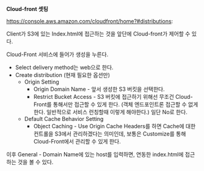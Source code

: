**Cloud-front 셋팅**



https://console.aws.amazon.com/cloudfront/home?#distributions:

Client가 S3에 있는 Index.html에 접근하는 것을 앞단에 Cloud-front가 제어할 수 있다.



Cloud-Front 서비스에 들어가 생성을 누른다.

- Select delivery method는 web으로 한다.
- Create distribution (현재 필요한 옵션만)
  - Origin Setting
    - Origin Domain Name - 앞서 생성한 S3 버킷을 선택한다.
    - Restrict Bucket Access - S3 버킷에 접근하기 위해선 무조건 Cloud-Front를 통해서만 접근할 수 있게 한다. (객체 엔드포인트론 접근할 수 없게 한다. 일반적으로 서비스 런칭할때 이렇게 해야한다.) 일단 No로 한다.
  - Default Cache Behavior Setting
    - Object Caching - Use Origin Cache Headers를 하면 Cache에 대한 컨트롤을 S3에서 관리하겠다는 의미인데, 보통은 Customize를 통해 Cloud-Front에서 관리할 수 있게 한다. 



이후 General - Domain Name에 있는 host를 입력하면, 연동한 index.html에 접근하는 것을 볼 수 있다.



